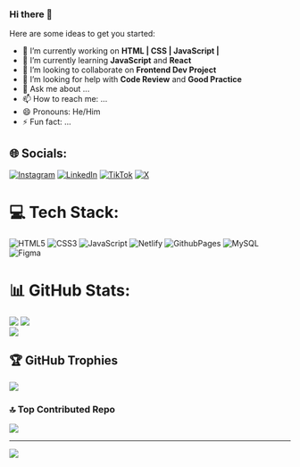 ### Hi there 👋

Here are some ideas to get you started:

- 🔭 I’m currently working on **HTML | CSS | JavaScript |**
- 🌱 I’m currently learning **JavaScript** and **React**
- 👯 I’m looking to collaborate on **Frontend Dev Project**
- 🤔 I’m looking for help with **Code Review** and **Good Practice**
- 💬 Ask me about ...
- 📫 How to reach me: ...
- 😄 Pronouns: He/Him
- ⚡ Fun fact: ...


## 🌐 Socials:
[![Instagram](https://img.shields.io/badge/Instagram-%23E4405F.svg?logo=Instagram&logoColor=white)](https://instagram.com/webdevthony) [![LinkedIn](https://img.shields.io/badge/LinkedIn-%230077B5.svg?logo=linkedin&logoColor=white)]((https://www.linkedin.com/in/anthony-mban/)) [![TikTok](https://img.shields.io/badge/TikTok-%23000000.svg?logo=TikTok&logoColor=white)](https://tiktok.com/@webdevthony) [![X](https://img.shields.io/badge/X-black.svg?logo=X&logoColor=white)](https://x.com/@Mark_Anthony242) 

# 💻 Tech Stack:
![HTML5](https://img.shields.io/badge/html5-%23E34F26.svg?style=for-the-badge&logo=html5&logoColor=white) ![CSS3](https://img.shields.io/badge/css3-%231572B6.svg?style=for-the-badge&logo=css3&logoColor=white) ![JavaScript](https://img.shields.io/badge/javascript-%23323330.svg?style=for-the-badge&logo=javascript&logoColor=%23F7DF1E) ![Netlify](https://img.shields.io/badge/netlify-%23000000.svg?style=for-the-badge&logo=netlify&logoColor=#00C7B7) ![GithubPages](https://img.shields.io/badge/github%20pages-121013?style=for-the-badge&logo=github&logoColor=white) ![MySQL](https://img.shields.io/badge/mysql-%2300000f.svg?style=for-the-badge&logo=mysql&logoColor=white) ![Figma](https://img.shields.io/badge/figma-%23F24E1E.svg?style=for-the-badge&logo=figma&logoColor=white)
# 📊 GitHub Stats:
![](https://github-readme-stats.vercel.app/api?username=Codeur-Omniscient&theme=radical&hide_border=false&include_all_commits=false&count_private=false)
![](https://github-readme-streak-stats.herokuapp.com/?user=Codeur-Omniscient&theme=radical&hide_border=false)<br/>
![](https://github-readme-stats.vercel.app/api/top-langs/?username=Codeur-Omniscient&theme=radical&hide_border=false&include_all_commits=false&count_private=false&layout=compact)

## 🏆 GitHub Trophies
![](https://github-profile-trophy.vercel.app/?username=Codeur-Omniscient&theme=radical&no-frame=false&no-bg=true&margin-w=4)

### 🔝 Top Contributed Repo
![](https://github-contributor-stats.vercel.app/api?username=Codeur-Omniscient&limit=5&theme=dark&combine_all_yearly_contributions=true)

---
[![](https://visitcount.itsvg.in/api?id=Codeur-Omniscient&icon=6&color=1)](https://visitcount.itsvg.in)

<!-- Proudly created with GPRM ( https://gprm.itsvg.in ) -->

